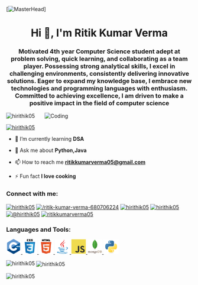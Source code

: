 [![MasterHead](https://www.semi.org/sites/semi.org/files/styles/2100x600/public/2021-06/shutterstock_1886583979%20v2_0.jpg?h=03d695ea&itok=2YwlHEM7)]
<h1 align="center">Hi 👋, I'm Ritik Kumar Verma</h1>
<h3 align="center">Motivated 4th year Computer Science student adept at
problem solving, quick learning, and collaborating as a
team player. Possessing strong analytical skills, I excel
in challenging environments, consistently delivering
innovative solutions. Eager to expand my knowledge
base, I embrace new technologies and programming
languages with enthusiasm. Committed to achieving
excellence, I am driven to make a positive impact in the
field of computer science  </h3>
<img align="right" alt="Coding" width="400" src="https://miro.medium.com/max/1020/1*IRGHmiGsa16stedQvIaZfw.gif">
<p align="left"> <img src="https://komarev.com/ghpvc/?username=hirithik05&label=Profile%20views&color=0e75b6&style=flat" alt="hirithik05" /> </p>

<p align="left"> <a href="https://twitter.com/hirithik05" target="blank"><img src="https://img.shields.io/twitter/follow/hirithik05?logo=twitter&style=for-the-badge" alt="hirithik05" /></a> </p>

- 🌱 I’m currently learning **DSA**

- 💬 Ask me about **Python,Java**

- 📫 How to reach me **ritikkumarverma05@gmail.com**

- ⚡ Fun fact **I love cooking**

<h3 align="left">Connect with me:</h3>
<p align="left">
<a href="https://twitter.com/hirithik05" target="blank"><img align="center" src="https://raw.githubusercontent.com/rahuldkjain/github-profile-readme-generator/master/src/images/icons/Social/twitter.svg" alt="hirithik05" height="30" width="40" /></a>
<a href="https://linkedin.com/in//ritik-kumar-verma-680706224" target="blank"><img align="center" src="https://raw.githubusercontent.com/rahuldkjain/github-profile-readme-generator/master/src/images/icons/Social/linked-in-alt.svg" alt="/ritik-kumar-verma-680706224" height="30" width="40" /></a>
<a href="https://instagram.com/hirithik05" target="blank"><img align="center" src="https://raw.githubusercontent.com/rahuldkjain/github-profile-readme-generator/master/src/images/icons/Social/instagram.svg" alt="hirithik05" height="30" width="40" /></a>
<a href="https://www.leetcode.com/hirithik05" target="blank"><img align="center" src="https://raw.githubusercontent.com/rahuldkjain/github-profile-readme-generator/master/src/images/icons/Social/leet-code.svg" alt="hirithik05" height="30" width="40" /></a>
<a href="https://www.hackerearth.com/@hirithik05" target="blank"><img align="center" src="https://raw.githubusercontent.com/rahuldkjain/github-profile-readme-generator/master/src/images/icons/Social/hackerearth.svg" alt="@hirithik05" height="30" width="40" /></a>
<a href="https://auth.geeksforgeeks.org/user/ritikkumarverma05" target="blank"><img align="center" src="https://raw.githubusercontent.com/rahuldkjain/github-profile-readme-generator/master/src/images/icons/Social/geeks-for-geeks.svg" alt="ritikkumarverma05" height="30" width="40" /></a>
</p>

<h3 align="left">Languages and Tools:</h3>
<p align="left"> <a href="https://www.w3schools.com/cpp/" target="_blank" rel="noreferrer"> <img src="https://raw.githubusercontent.com/devicons/devicon/master/icons/cplusplus/cplusplus-original.svg" alt="cplusplus" width="40" height="40"/> </a> <a href="https://www.w3schools.com/css/" target="_blank" rel="noreferrer"> <img src="https://raw.githubusercontent.com/devicons/devicon/master/icons/css3/css3-original-wordmark.svg" alt="css3" width="40" height="40"/> </a> <a href="https://www.w3.org/html/" target="_blank" rel="noreferrer"> <img src="https://raw.githubusercontent.com/devicons/devicon/master/icons/html5/html5-original-wordmark.svg" alt="html5" width="40" height="40"/> </a> <a href="https://www.java.com" target="_blank" rel="noreferrer"> <img src="https://raw.githubusercontent.com/devicons/devicon/master/icons/java/java-original.svg" alt="java" width="40" height="40"/> </a> <a href="https://developer.mozilla.org/en-US/docs/Web/JavaScript" target="_blank" rel="noreferrer"> <img src="https://raw.githubusercontent.com/devicons/devicon/master/icons/javascript/javascript-original.svg" alt="javascript" width="40" height="40"/> </a> <a href="https://www.mongodb.com/" target="_blank" rel="noreferrer"> <img src="https://raw.githubusercontent.com/devicons/devicon/master/icons/mongodb/mongodb-original-wordmark.svg" alt="mongodb" width="40" height="40"/> </a> <a href="https://www.python.org" target="_blank" rel="noreferrer"> <img src="https://raw.githubusercontent.com/devicons/devicon/master/icons/python/python-original.svg" alt="python" width="40" height="40"/> </a> </p>

<p><img align="left" src="https://github-readme-stats.vercel.app/api/top-langs?username=hirithik05&show_icons=true&locale=en&layout=compact" alt="hirithik05" /></p>

<p>&nbsp;<img align="center" src="https://github-readme-stats.vercel.app/api?username=hirithik05&show_icons=true&locale=en" alt="hirithik05" /></p>

<p><img align="center" src="https://github-readme-streak-stats.herokuapp.com/?user=hirithik05&" alt="hirithik05" /></p>
